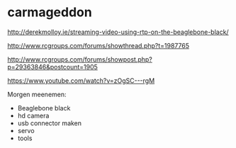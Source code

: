 # carmageddon

http://derekmolloy.ie/streaming-video-using-rtp-on-the-beaglebone-black/

http://www.rcgroups.com/forums/showthread.php?t=1987765

http://www.rcgroups.com/forums/showpost.php?p=29363846&postcount=1905

https://www.youtube.com/watch?v=zOgSC---rgM


Morgen meenemen:

- Beaglebone black
- hd camera
- usb connector maken
- servo
- tools
